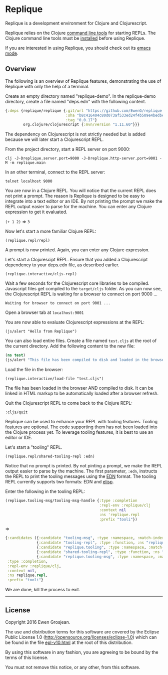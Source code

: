# Replique

Replique is a development environment for Clojure and Clojurescript.

Replique relies on the Clojure [command line tools](https://clojure.org/guides/deps_and_cli) for starting REPLs.
The Clojure command line tools must be [installed](https://clojure.org/guides/getting_started#_clojure_installer_and_cli_tools) before using Replique.

If you are interested in using Replique, you should check out its [emacs mode](https://github.com/EwenG/replique.el).

## Overview

The following is an overview of Replique features, demonstrating the use of Replique with only the help of a terminal.

Create an empty directory named "replique-demo". In the replique-demo directory, create a file named "deps.edn" with the following content.

```clojure
{:deps {replique/replique {:git/url "https://github.com/EwenG/replique.git" 
                           :sha "b8c416404c80d073af533ed24f4b509e4bedbea0"
                           :tag "0.0.17"}
        org.clojure/clojurescript {:mvn/version "1.11.60"}}}
```

The dependency on Clojurescript is not strictly needed but is added because we will later start a Clojurescript REPL.

From the project directory, start a REPL server on port 9000:

`clj -J-Dreplique.server.port=9000 -J-Dreplique.http-server.port=9001 -M -m replique.main`

In an other terminal, connect to the REPL server:

`telnet localhost 9000`

You are now in a Clojure REPL. You will notice that the current REPL does not print a prompt. The reason is Replique is designed to be easy to integrate into a text editor or an IDE. By not printing the prompt we make the REPL output easier to parse for the machine.
You can enter any Clojure expression to get it evaluated.

`(+ 1 2)`
=> `3`

Now let's start a more familiar Clojure REPL:

`(replique.repl/repl)`

A prompt is now printed. Again, you can enter any Clojure expression.

Let's start a Clojurescipt REPL. Ensure that you added a Clojurescript dependency to your deps.edn file, as described earlier.

`(replique.interactive/cljs-repl)`

Wait a few seconds for the Clojurescript core libraries to be compiled. Javascript files get compiled to the `target/cljs` folder. As you can now see, the Clojurescript REPL is waiting for a browser to connect on port 9000 ...

`Waiting for browser to connect on port 9001 ...`

Open a browser tab at `localhost:9001`

You are now able to evaluate Clojurescript expressions at the REPL:

`(js/alert "Hello from Replique")`

You can also load entire files. Create a file named `test.cljs` at the root of the current directory. Add the following content to the new file:

```clojure
(ns test)
(js/alert "This file has been compiled to disk and loaded in the browser")
```

Load the file in the browser:

`(replique.interactive/load-file "test.cljs")`

The file has been loaded in the browser AND compiled to disk. It can be linked in HTML markup to be automatically loaded after a browser refresh.

Quit the Clojurescript REPL to come back to the Clojure REPL:

`:cljs/quit`

Replique can be used to enhance your REPL with tooling features. Tooling features are optional. The code supporting them has not been loaded into the Clojure process yet. To leverage tooling features, it is best to use an editor or IDE.

Let's start a "tooling" REPL.

`(replique.repl/shared-tooling-repl :edn)`

Notice that no prompt is printed. By not pinting a prompt, we make the REPL output easier to parse by the machine. The first parameter, `:edn`, instructs the REPL to print the tooling messages using the [EDN](https://github.com/edn-format/edn) format. The tooling REPL currently supports two formats: EDN and [elisp](https://en.wikipedia.org/wiki/Emacs_Lisp).

Enter the following in the tooling REPL:

```clojure
(replique.tooling-msg/tooling-msg-handle {:type :completion 
                                          :repl-env :replique/clj
                                          :context nil
                                          :ns 'replique.repl
                                          :prefix "tooli"})
```
=> 

```clojure
{:candidates ({:candidate "tooling-msg", :type :namespace, :match-index 5} 
              {:candidate "tooling-repl", :type :function, :ns "replique.repl", :match-index 5} 
              {:candidate "replique.tooling", :type :namespace, :match-index 14} 
              {:candidate "shared-tooling-repl", :type :function, :ns "replique.repl", :match-index 12} 
              {:candidate "replique.tooling-msg", :type :namespace, :match-index 14}),
 :type :completion,
 :repl-env :replique/clj,
 :context nil,
 :ns replique.repl,
 :prefix "tooli"}
```

We are done, kill the process to exit.

---

## License

Copyright 2016 Ewen Grosjean.

The use and distribution terms for this software are covered by the
Eclipse Public License 1.0 (http://opensource.org/licenses/eclipse-1.0)
which can be found in the file [epl-v10.html](epl-v10.html) at the root of this distribution.

By using this software in any fashion, you are agreeing to be bound by
the terms of this license.

You must not remove this notice, or any other, from this software.
